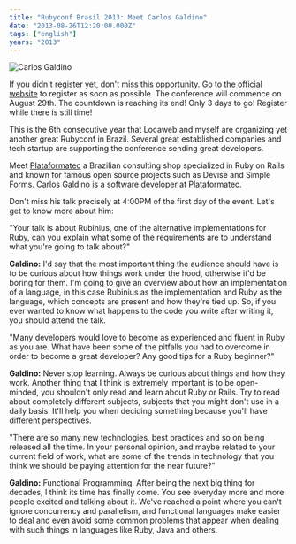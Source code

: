 ```yaml
---
title: "Rubyconf Brasil 2013: Meet Carlos Galdino"
date: "2013-08-26T12:20:00.000Z"
tags: ["english"]
years: "2013"
---
```


<p></p>
<p><img src="http://www.rubyconf.com.br/assets/speakers/CarlosGaldino-174f14e42c5fbe78ee47f63273f2c946.jpg" srcset="http://www.rubyconf.com.br/assets/speakers/CarlosGaldino-174f14e42c5fbe78ee47f63273f2c946.jpg 2x" alt="Carlos Galdino"></p>
<p>If you didn't register yet, don't miss this opportunity. Go to <a href="http://www.rubyconf.com.br">the official website</a> to register as soon as possible. The conference will commence on August 29th. The countdown is reaching its end! Only 3 days to go! Register while there is still time!</p>
<p>This is the 6th consecutive year that Locaweb and myself are organizing yet another great Rubyconf in Brazil. Several great established companies and tech startup are supporting the conference sending great developers.</p>
<p>Meet <a href="http://www.plataformatec.com/">Plataformatec</a> a Brazilian consulting shop specialized in Ruby on Rails and known for famous open source projects such as Devise and Simple Forms. Carlos Galdino is a software developer at Plataformatec.</p>
<p>Don't miss his talk precisely at 4:00PM of the first day of the event. Let's get to know more about him:</p>
<p></p>
<p></p>
<p>"Your talk is about Rubinius, one of the alternative implementations for Ruby, can you explain what some of the requirements are to understand what you're going to talk about?"</p>
<p><strong>Galdino:</strong> I'd say that the most important thing the audience should have is to be curious about how things work under the hood, otherwise it'd be boring for them. I'm going to give an overview about how an implementation of a language, in this case Rubinius as the implementation and Ruby as the language, which concepts are present and how they're tied up. So, if you ever wanted to know what happens to the code you write after writing it, you should attend the talk.</p>
<p>"Many developers would love to become as experienced and fluent in Ruby as you are. What have been some of the pitfalls you had to overcome in order to become a great developer? Any good tips for a Ruby beginner?"</p>
<p><strong>Galdino:</strong> Never stop learning. Always be curious about things and how they work. Another thing that I think is extremely important is to be open-minded, you shouldn't only read and learn about Ruby or Rails. Try to read about completely different subjects, subjects that you might don't use in a daily basis. It'll help you when deciding something because you'll have different perspectives.</p>
<p>"There are so many new technologies, best practices and so on being released all the time. In your personal opinion, and maybe related to your current field of work, what are some of the trends in technology that you think we should be paying attention for the near future?"</p>
<p><strong>Galdino:</strong> Functional Programming. After being the next big thing for decades, I think its time has finally come. You see everyday more and more people excited and talking about it. We've reached a point where you can't ignore concurrency and parallelism, and functional languages make easier to deal and even avoid some common problems that appear when dealing with such things in languages like Ruby, Java and others.</p>
<p></p>
